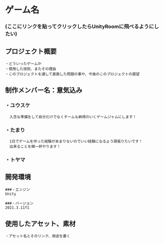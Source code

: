 # ゲーム名
### (ここにリンクを貼ってクリックしたらUnityRoomに飛べるようにしたい)

## プロジェクト概要
    ・どういったゲームか
    ・使用した技術、またその理由
    ・このプロジェクトを通して直面した問題の事や、今後のこのプロジェクトの展望

## 制作メンバー名：意気込み
### ・**ユウスケ**
      入念な準備をして自分だけでなくチームも納得のいくゲームジャムにします！
      
### ・**たまり**
      1日でゲームを作った経験があまりないのでいい経験になるよう頑張りたいです！
      出来ることを精一杯やります！  
### ・**トヤマ**
      
## 開発環境
    ###・エンジン
    Unity
    
    ###・バージョン
    2021.3.11f1
    
## 使用したアセット、素材
    ・アセット名とそのリンク、用途を書く
